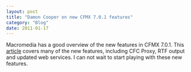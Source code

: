 ```yaml
---
layout: post
title: "Damon Cooper on new CFMX 7.0.1 features"
category: "Blog"
date: 2011-01-17
---
```



Macromedia has a good overview of the new features in CFMX 7.0.1\. This [article](http://www.macromedia.com/devnet/logged_in/dcooper_merrimack.html) covers many of the new features, including CFC Proxy, RTF output and updated web services. I can not wait to start playing with these new features.